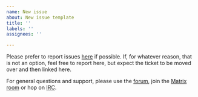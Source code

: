 ```yaml
---
name: New issue
about: New issue template
title: ''
labels: ''
assignees: ''

---
```


Please prefer to report issues [here](https://objfw.nil.im/tktnew) if possible. If, for whatever reason, that is not an option, feel free to report here, but expect the ticket to be moved over and then linked here.

For general questions and support, please use the [forum](https://objfw.nil.im/forum), join the [Matrix room](https://matrix.to/#/%23objfw:nil.im) or hop on [IRC](irc://chat.freenode.net/#objfw).
